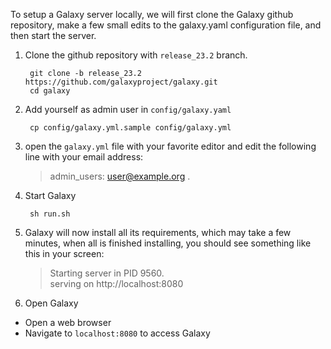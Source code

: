   

To setup a Galaxy server locally, we will first clone the Galaxy github repository, make a few small edits to the galaxy.yaml configuration file, and then start the server.

1. Clone the github repository with ```release_23.2``` branch.

        git clone -b release_23.2 https://github.com/galaxyproject/galaxy.git
        cd galaxy

2. Add yourself as admin user in ```config/galaxy.yaml```

        cp config/galaxy.yml.sample config/galaxy.yml

3. open the ```galaxy.yml``` file with your favorite editor and edit the following line with your email address:

    > admin_users: user@example.org
.
4. Start Galaxy

		sh run.sh

5. Galaxy will now install all its requirements, which may take a few minutes, when all is finished installing, you should see something like this in your screen:

	> Starting server in PID 9560.\
	> serving on http://localhost:8080
    
6. Open Galaxy
- Open a web browser
- Navigate to ```localhost:8080``` to access Galaxy